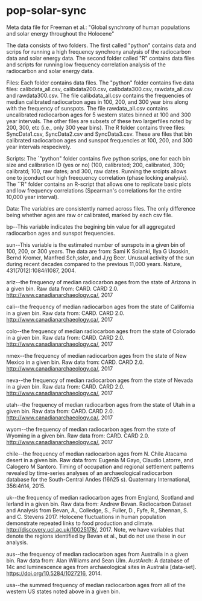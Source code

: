 # pop-solar-sync
Meta data file for Freeman et al.: "Global synchrony of human populations and solar energy throughout the Holocene" 

The data consists of two folders. The first called "python" contains data and scrips for running a high frequency synchrony analysis of the radiocarbon data and solar energy data. The second folder called "R" contains data files and scripts for running low frequency correlation analysis of the radiocarbon and solar energy data.

Files: Each folder contains data files. The "python" folder contains five data files: calibdata_all.csv, calibdata200.csv, calibdata300.csv, rawdata_all.csv and rawdata300.csv. The file calibdata_all.csv contains the frequencies of median calibrated radiocarbon ages in 100, 200, and 300 year bins along with the frequency of sunspots. The file rawdata_all.csv contains uncalibrated radiocarbon ages for 5 western states binned at 100 and 300 year intervals. The other files are subsets of these two largerfiles noted by 200, 300, etc (i.e., only 300 year bins). The R folder contains three files: SyncData1.csv, SyncData2.csv and SyncData3.csv. These are files that bin calibrated radiocarbon ages and sunspot frequencies at 100, 200, and 300 year intervals respecively.

Scripts: The `"python" folder contains five python scrips, one for each bin size and calibration ID (yes or no) (100, calibrated; 200, calibrated, 300; calibratd; 100, raw dates; and 300, raw dates. Running the srcipts allows one to jconduct our high freequency correlation (phase locking analysis). The ``R" folder contains an R-script that allows one to replicate basic plots and low frequency correlations (Spearman's correlations for the entire 10,000 year interval). 

Data: The variables are consistently named across files. The only difference being whether ages are raw or calibrated, marked by each csv file.

bp--This variable indicates the begining bin value for all aggregated radiocarbon ages and sunspot frequencies.

sun--This variable is the estimated number of sunspots in a given bin of 100, 200, or 300 years. The data are from:
Sami K Solanki, Ilya G Usoskin, Bernd Kromer, Manfred Sch¸ssler, and J¸rg Beer. Unusual activity of the sun during recent decades compared to the previous 11,000 years. Nature, 431(7012):1084ñ1087, 2004.

ariz--the frequency of median radiocarbon ages from the state of Arizona in a given bin. Raw data from: CARD. CARD 2.0. http://www.canadianarchaeology.ca/, 2017

cali--the frequency of median radiocarbon ages from the state of California in a given bin. Raw data from: CARD. CARD 2.0. http://www.canadianarchaeology.ca/, 2017

colo--the frequency of median radiocarbon ages from the state of Colorado in a given bin. Raw data from: CARD. CARD 2.0. http://www.canadianarchaeology.ca/, 2017

nmex--the frequency of median radiocarbon ages from the state of New Mexico in a given bin. Raw data from: CARD. CARD 2.0. http://www.canadianarchaeology.ca/, 2017

neva--the frequency of median radiocarbon ages from the state of Nevada in a given bin. Raw data from: CARD. CARD 2.0. http://www.canadianarchaeology.ca/, 2017

utah--the frequency of median radiocarbon ages from the state of Utah in a given bin. Raw data from: CARD. CARD 2.0. http://www.canadianarchaeology.ca/, 2017

wyom--the frequency of median radiocarbon ages from the state of Wyoming in a given bin. Raw data from: CARD. CARD 2.0. http://www.canadianarchaeology.ca/, 2017

chile--the frequency of median radiocarbon ages from N. Chile Atacama desert in a given bin. Raw data from: Eugenia M Gayo, Claudio Latorre, and Calogero M Santoro. Timing of occupation and regional settlement patterns revealed by time-series analyses of an archaeological radiocarbon database for the South-Central Andes (16ñ25 s). Quaternary International, 356:4ñ14, 2015.

uk--the frequency of median radiocarbon ages from England, Scotland and Ierland in a given bin. Raw data from: Andrew Bevan. Radiocarbon Dataset and Analysis from Bevan, A., Colledge, S., Fuller, D., Fyfe, R., Shennan, S. and C. Stevens 2017. Holocene fluctuations in human population demonstrate repeated links to food production and climate. http://discovery.ucl.ac.uk/10025178/, 2017. Note, we have variables that denote the regions identified by Bevan et al., but do not use these in our analysis.

aus--the frequency of median radiocarbon ages from Australia in a given bin. Raw data from: Alan Williams and Sean Ulm. AustArch: A database of 14c and luminescence ages from
archaeological sites in Australia [data-set]. https://doi.org/10.5284/1027216, 2014.

usa--the summed frequency of median radiocarbon ages from all of the western US states noted above in a given bin. 
